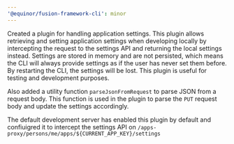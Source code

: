 ```yaml
---
'@equinor/fusion-framework-cli': minor
---
```


Created a plugin for handling application settings. This plugin allows retrieving and setting application settings when developing locally by intercepting the request to the settings API and returning the local settings instead. Settings are stored in memory and are not persisted, which means the CLI will always provide settings as if the user has never set them before. By restarting the CLI, the settings will be lost. This plugin is useful for testing and development purposes.

Also added a utility function `parseJsonFromRequest` to parse JSON from a request body. This function is used in the plugin to parse the `PUT` request body and update the settings accordingly.

The default development server has enabled this plugin by default and confiuigred it to intercept the settings API on `/apps-proxy/persons/me/apps/${CURRENT_APP_KEY}/settings`
